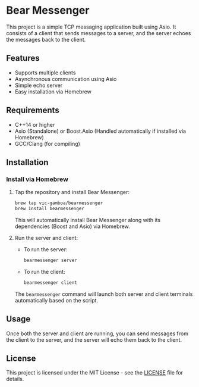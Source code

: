 # Bear Messenger

This project is a simple TCP messaging application built using Asio. It consists of a client that sends messages to a server, and the server echoes the messages back to the client.

## Features
- Supports multiple clients
- Asynchronous communication using Asio
- Simple echo server
- Easy installation via Homebrew

## Requirements
- C++14 or higher
- Asio (Standalone) or Boost.Asio (Handled automatically if installed via Homebrew)
- GCC/Clang (for compiling)

## Installation

### Install via Homebrew

1. Tap the repository and install Bear Messenger:
   ```bash
   brew tap vic-gamboa/bearmessenger
   brew install bearmessenger
   ```

   This will automatically install Bear Messenger along with its dependencies (Boost and Asio) via Homebrew.

2. Run the server and client:
   - To run the server:
     ```bash
     bearmessenger server
     ```

   - To run the client:
     ```bash
     bearmessenger client
     ```

   The `bearmessenger` command will launch both server and client terminals automatically based on the script.

## Usage

Once both the server and client are running, you can send messages from the client to the server, and the server will echo them back to the client.

## License

This project is licensed under the MIT License - see the [LICENSE](LICENSE) file for details.
